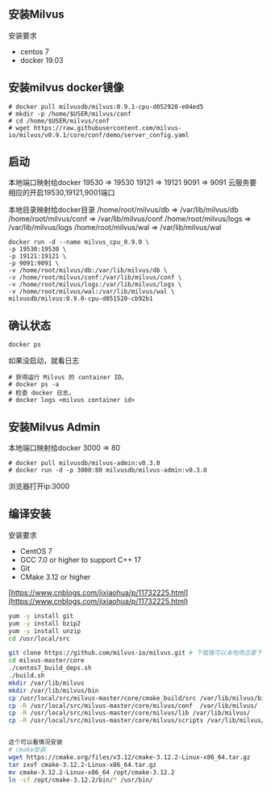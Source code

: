 ## 安装Milvus
安装要求

 - centos 7
 - docker 19.03

## 安装milvus docker镜像
```
# docker pull milvusdb/milvus:0.9.1-cpu-d052920-e04ed5
# mkdir -p /home/$USER/milvus/conf  
# cd /home/$USER/milvus/conf  
# wget https://raw.githubusercontent.com/milvus-io/milvus/v0.9.1/core/conf/demo/server_config.yaml
```

## 启动
本地端口映射给docker
19530 => 19530
19121 => 19121
9091 => 9091
云服务要相应的开启19530,19121,9001端口

本地目录映射给docker目录
/home/root/milvus/db => /var/lib/milvus/db
/home/root/milvus/conf => /var/lib/milvus/conf
/home/root/milvus/logs => /var/lib/milvus/logs
/home/root/milvus/wal => /var/lib/milvus/wal
```
docker run -d --name milvus_cpu_0.9.0 \
-p 19530:19530 \
-p 19121:19121 \
-p 9091:9091 \
-v /home/root/milvus/db:/var/lib/milvus/db \
-v /home/root/milvus/conf:/var/lib/milvus/conf \
-v /home/root/milvus/logs:/var/lib/milvus/logs \
-v /home/root/milvus/wal:/var/lib/milvus/wal \
milvusdb/milvus:0.9.0-cpu-d051520-cb92b1
```

## 确认状态
```
docker ps
```

如果没启动，就看日志
```
# 获得运行 Milvus 的 container ID。
# docker ps -a 
# 检查 docker 日志。
# docker logs <milvus container id>
```

## 安装Milvus Admin

本地端口映射给docker
3000 => 80
```
# docker pull milvusdb/milvus-admin:v0.3.0
# docker run -d -p 3000:80 milvusdb/milvus-admin:v0.3.0
```

浏览器打开ip:3000

## 编译安装
安装要求

 - CentOS 7
 - GCC 7.0 or higher to support C++ 17
 - Git
 - CMake 3.12 or higher

[https://www.cnblogs.com/jixiaohua/p/11732225.html](https://www.cnblogs.com/jixiaohua/p/11732225.html)
```bash
yum -y install git
yum -y install bzip2
yum -y install unzip
cd /usr/local/src

git clone https://github.com/milvus-io/milvus.git # 下载慢可以本地用迅雷下载再传上服务器
cd milvus-master/core
./centos7_build_deps.sh
./build.sh
mkdir /var/lib/milvus
mkdir /var/lib/milvus/bin
cp /usr/local/src/milvus-master/core/cmake_build/src /var/lib/milvus/bin
cp -R /usr/local/src/milvus-master/core/milvus/conf  /var/lib/milvus/
cp -R /usr/local/src/milvus-master/core/milvus/lib /var/lib/milvus/
cp -R /usr/local/src/milvus-master/core/milvus/scripts /var/lib/milvus/


这个可以看情况安装
# cmake安装
wget https://cmake.org/files/v3.12/cmake-3.12.2-Linux-x86_64.tar.gz
tar zxvf cmake-3.12.2-Linux-x86_64.tar.gz
mv cmake-3.12.2-Linux-x86_64 /opt/cmake-3.12.2
ln -sf /opt/cmake-3.12.2/bin/* /usr/bin/


```

<!--stackedit_data:
eyJoaXN0b3J5IjpbLTExMjY3NTQ0MzVdfQ==
-->